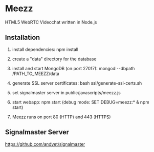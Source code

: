 # Meezz
HTML5 WebRTC Videochat written in Node.js

## Installation

1) install dependencies: npm install

2) create a "data" directory for the database

3) install and start MongoDB (on port 27017): mongod --dbpath /PATH_TO_MEEZZ/data

4) generate SSL server certificates: bash ssl/generate-ssl-certs.sh

5) set signalmaster server in public/javascripts/meezz.js

6) start webapp: npm start (debug mode: SET DEBUG=meezz:* & npm start)

7) Meezz runs on port 80 (HTTP) and 443 (HTTPS)

## Signalmaster Server

https://github.com/andyet/signalmaster